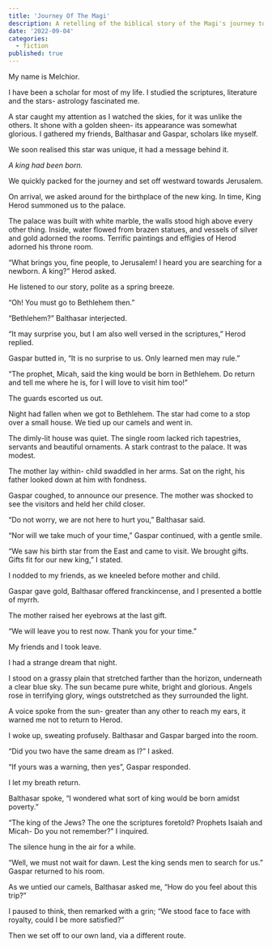 ```yaml
---
title: 'Journey Of The Magi'
description: A retelling of the biblical story of the Magi's journey to find the newborn king.
date: '2022-09-04'
categories:
  - fiction
published: true
---
```


My name is Melchior.

I have been a scholar for most of my life. I studied the scriptures, literature and the stars- astrology fascinated me.

A star caught my attention as I watched the skies, for it was unlike the others. It shone with a golden sheen- its appearance was somewhat glorious. I gathered my friends, Balthasar and Gaspar, scholars like myself.

We soon realised this star was unique, it had a message behind it.

_A king had been born._

We quickly packed for the journey and set off westward towards Jerusalem.

On arrival, we asked around for the birthplace of the new king. In time, King Herod summoned us to the palace.

The palace was built with white marble, the walls stood high above every other thing. Inside, water flowed from brazen statues, and vessels of silver and gold adorned the rooms. Terrific paintings and effigies of Herod adorned his throne room.

“What brings you, fine people, to Jerusalem! I heard you are searching for a newborn. A king?” Herod asked.

He listened to our story, polite as a spring breeze.

“Oh! You must go to Bethlehem then.”

“Bethlehem?” Balthasar interjected.

“It may surprise you, but I am also well versed in the scriptures,” Herod replied.

Gaspar butted in, “It is no surprise to us. Only learned men may rule.”

“The prophet, Micah, said the king would be born in Bethlehem. Do return and tell me where he is, for I will love to visit him too!”

The guards escorted us out.

Night had fallen when we got to Bethlehem. The star had come to a stop over a small house. We tied up our camels and went in.

The dimly-lit house was quiet. The single room lacked rich tapestries, servants and beautiful ornaments. A stark contrast to the palace. It was modest.

The mother lay within- child swaddled in her arms. Sat on the right, his father looked down at him with fondness.

Gaspar coughed, to announce our presence. The mother was shocked to see the visitors and held her child closer.

“Do not worry, we are not here to hurt you,” Balthasar said.

“Nor will we take much of your time,” Gaspar continued, with a gentle smile.

“We saw his birth star from the East and came to visit. We brought gifts. Gifts fit for our new king,” I stated.

I nodded to my friends, as we kneeled before mother and child.

Gaspar gave gold, Balthasar offered franckincense, and I presented a bottle of myrrh.

The mother raised her eyebrows at the last gift.

“We will leave you to rest now. Thank you for your time.”

My friends and I took leave.

I had a strange dream that night.

I stood on a grassy plain that stretched farther than the horizon, underneath a clear blue sky. The sun became pure white, bright and glorious. Angels rose in terrifying glory, wings outstretched as they surrounded the light.

A voice spoke from the sun- greater than any other to reach my ears, it warned me not to return to Herod.

I woke up, sweating profusely. Balthasar and Gaspar barged into the room.

“Did you two have the same dream as I?” I asked.

“If yours was a warning, then yes”, Gaspar responded.

I let my breath return.

Balthasar spoke, “I wondered what sort of king would be born amidst poverty.”

“The king of the Jews? The one the scriptures foretold? Prophets Isaiah and Micah- Do you not remember?” I inquired.

The silence hung in the air for a while.

“Well, we must not wait for dawn. Lest the king sends men to search for us.” Gaspar returned to his room.

As we untied our camels, Balthasar asked me, “How do you feel about this trip?”

I paused to think, then remarked with a grin; “We stood face to face with royalty, could I be more satisfied?”

Then we set off to our own land, via a different route.
